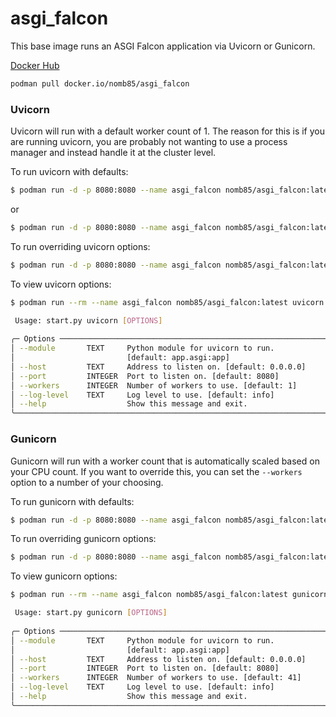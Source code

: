 # asgi_falcon
This base image runs an ASGI Falcon application via Uvicorn or Gunicorn.

[Docker Hub](https://hub.docker.com/r/nomb85/asgi_falcon/tags)

```bash
podman pull docker.io/nomb85/asgi_falcon
```

### Uvicorn

Uvicorn will run with a default worker count of 1. The reason for this is if you are running uvicorn, you are probably 
not wanting to use a process manager and instead handle it at the cluster level.

To run uvicorn with defaults:
```bash
$ podman run -d -p 8080:8080 --name asgi_falcon nomb85/asgi_falcon:latest
```
or
```bash
$ podman run -d -p 8080:8080 --name asgi_falcon nomb85/asgi_falcon:latest uvicorn
```

To run overriding uvicorn options:
```bash
$ podman run -d -p 8080:8080 --name asgi_falcon nomb85/asgi_falcon:latest uvicorn --host 0.0.0.0 --port 8080 --workers 4 --log-level info
```

To view uvicorn options:
```bash
$ podman run --rm --name asgi_falcon nomb85/asgi_falcon:latest uvicorn --help

 Usage: start.py uvicorn [OPTIONS]                                              
                                                                                
╭─ Options ────────────────────────────────────────────────────────────────────╮
│ --module       TEXT     Python module for uvicorn to run.                    │
│                         [default: app.asgi:app]                              │
│ --host         TEXT     Address to listen on. [default: 0.0.0.0]             │
│ --port         INTEGER  Port to listen on. [default: 8080]                   │
│ --workers      INTEGER  Number of workers to use. [default: 1]               │
│ --log-level    TEXT     Log level to use. [default: info]                    │
│ --help                  Show this message and exit.                          │
╰──────────────────────────────────────────────────────────────────────────────╯                                                                          
```

### Gunicorn

Gunicorn will run with a worker count that is automatically scaled based on your CPU count. 
If you want to override this, you can set the `--workers` option to a number of your choosing.

To run gunicorn with defaults:
```bash
$ podman run -d -p 8080:8080 --name asgi_falcon nomb85/asgi_falcon:latest gunicorn
```

To run overriding gunicorn options:
```bash
$ podman run -d -p 8080:8080 --name asgi_falcon nomb85/asgi_falcon:latest gunicorn --host 0.0.0.0 --port 8080 --workers 4 --log-level info
```

To view gunicorn options:
```bash
$ podman run --rm --name asgi_falcon nomb85/asgi_falcon:latest gunicorn --help

 Usage: start.py gunicorn [OPTIONS]                                             
                                                                                
╭─ Options ────────────────────────────────────────────────────────────────────╮
│ --module       TEXT     Python module for uvicorn to run.                    │
│                         [default: app.asgi:app]                              │
│ --host         TEXT     Address to listen on. [default: 0.0.0.0]             │
│ --port         INTEGER  Port to listen on. [default: 8080]                   │
│ --workers      INTEGER  Number of workers to use. [default: 41]              │
│ --log-level    TEXT     Log level to use. [default: info]                    │
│ --help                  Show this message and exit.                          │
╰──────────────────────────────────────────────────────────────────────────────╯
                                                                        
```

